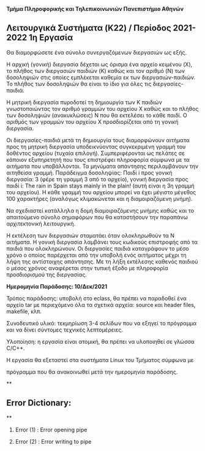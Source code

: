 
**Τµήµα Πληροφορικής και Τηλεπικοινωνιών
Πανεπιστήμιο Αθηνών**

## **Λειτουργικά Συστήµατα (K22) / Περίοδος 2021-2022 1η Εργασία**

  

Θα διαμορφώσετε ένα σύνολο συνεργαζόμενων διεργασιών ως εξής.

Η αρχική (γονική) διεργασία δέχεται ως όρισμα ένα αρχείο κειμένου (X), το πλήθος των διεργασιών παιδιών (K) καθώς και τον αριθμό (N) των δοσοληψιών στις οποίες εμπλέκεται καθεμία εκ των διεργασιών-παιδιών. Το πλήθος των δοσοληψιών θα είναι το ίδιο για όλες τις διεργασίες-παιδιά.

  

Η μητρική διεργασία πυροδοτεί τη δημιουργία των K παιδιών γνωστοποιώντας τον αριθμό γραμμών του αρχείου Χ καθώς και το πλήθος των δοσοληψιών (ανακυκλώσεις) Ν που θα εκτελέσει το κάθε παιδί. Ο αριθμός των γραμμών του αρχείου Χ προσδιορίζεται από τη γονική διεργασία.

  

Οι διεργασίες-παιδιά μετά τη δημιουργία τους διαμορφώνουν αιτήματα προς τη μητρική διεργασία υποδεικνύοντας συγκεκριμένη γραμμή του δοθέντος αρχείου (τυχαία επιλογή). Συμπεριφέρονται ως πελάτες σε κάποιον εξυπηρετητή που τους επιστρέφει πληροφορία σύμφωνα με τα αιτήματα που υποβάλλονται. Τα μηνύματα απάντησης περιλαμβάνουν την αιτηθείσα γραμμή. Παράδειγμα δοσοληψίας: Παιδί i προς γονική διεργασία: 3 (φέρε τη γραμμή 3 από το αρχείο), γονική διεργασία προς παιδί i: The rain in Spain stays mainly in the plain! (αυτή είναι η 3η γραμμή του αρχείου). Η κάθε γραμμή του αρχείου μπορεί να έχει μέγιστο μέγεθος 100 χαρακτήρες (αναλόγως κλιμακώνεται και η διαμοιραζόμενη μνήμη).

  

Να σχεδιαστεί κατάλληλα η δομή διαμοιραζόμενης μνήμης καθώς και το απαιτούμενο σύνολο σημαφόρων που θα καταστήσουν την παραπάνω αρχιτεκτονική λειτουργική.

  

Η εκτέλεση των διεργασιών σταματάει όταν ολοκληρωθούν τα N αιτήματα. Η γονική διεργασία λαμβάνει τους κωδικούς επιστροφής από τα παιδιά που ολοκληρώνουν. Οι διεργασίες παιδιά καταγράφουν το μέσο χρόνο ο οποίος παρέρχεται από την υποβολή ενός αιτήματος μέχρι τη λήψη της αντίστοιχης απάντησης. Με τη λήξη εκτέλεσης καθενός παιδιού ο μέσος χρόνος αναφέρεται στην τυπική έξοδο με πληροφορία προσδιορισμού της διεργασίας.

  
  
  
  

**Ηµεροµηνία Παράδοσης: 10/Δεκ/2021**

Τρόπος παράδοσης: υποβολή στο eclass, θα πρέπει να παραδοθεί ένα αρχείο tar µε περιεχόµενο όλα τα σχετικά αρχεία: source και header files, makefile, κλπ.

Συνοδευτικό υλικό: τεκµηρίωση 3-4 σελίδων που να εξηγεί το πρόγραµµα και να δίνει σύντοµες τεχνικές λεπτοµέρειες.

Υλοποίηση: η εργασία είναι ατοµική, θα πρέπει να υλοποιηθεί σε γλώσσα C/C++.

Η εργασία θα εξεταστεί στα συστήµατα Linux του Τµήµατος σύµφωνα µε

πρόγραµµα που θα ανακοινωθεί µετά την ηµεροµηνία παράδοσης.

  
  

**

## Error Dictionary:

**

 1. Error (1) : Error opening pipe
   
 2. Error (2) : Error writing to pipe
